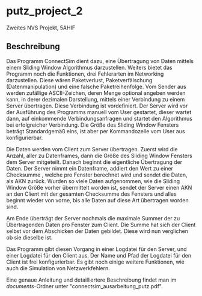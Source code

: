 # putz_project_2
Zweites NVS Projekt, 5AHIF

## Beschreibung

Das Programm ConnectSim dient dazu, eine Übertragung von Daten mittels einem Sliding Window Algorithmus darzustellen.
Weiters bietet das Programm noch die Funktionen, drei Fehlerarten im Networking darzustellen. Diese wären Paketverlust,
Paketverfälschung (Datenmanipulation) und eine falsche Paketreihenfolge. Vom Sender aus werden zufällige ASCII-Zeichen, deren
Menge optional angeben werden kann, in derer dezimalen Darstellung, mittels einer Verbindung zu einem Server übertragen. Diese
Verbindung ist vordefiniert. Der Server wird vor der Ausführung des Programms manuell vom User gestartet, dieser wartet dann, 
auf einkommende Verbindungsanfragen und startet den Algorithmus bei erfolgreicher Verbindung. Die Größe des Sliding Window Fensters 
beträgt Standardgemäß eins, ist aber per Kommandozeile vom User aus konfigurierbar.

Die Daten werden vom Client zum Server übertragen. Zuerst wird die Anzahl, aller zu  Datenframes, dann die Größe des 
Sliding Window Fensters dem Server mitgeteilt. Danach beginnt die eigentliche Übertragung der Daten. Der Server nimmt ein Datenframe,
addiert den Wert zu einer Checksumme , welche pro Fenster berechnet wird und sendet die Daten, als AKN zurück. Wurden so viele Daten 
aufgenommen, wie die Sliding Window Größe vorher übermittelt worden ist, sendet der Server einen AKN an den Client mit der gesamten 
Checksumme des Fensters und alles beginnt wieder von vorne, bis alle Daten auf diese Art übertragen worden sind.

Am Ende überträgt der Server nochmals die maximale Summer der zu Übertragenden Daten pro Fenster zum Client. Die Summe hat sich der 
Client selbst vor dem Abschicken der Daten gebildet. Diese wird nun verglichen ob sie dieselbe ist. 

Das Programm gibt diesen Vorgang in einer Logdatei für den Server, und einer Logdatei für den Client aus. Der Name und Pfad der Logdatei 
für den Client ist frei konfigurierbar. Es gibt noch einige weitere Funktionen, wie auch die Simulation von Netzwerkfehlern.

Eine genaue Anleitung und detailliertere Beschreibung findet man im _documents_-Ordner unter
"connectsim_ausarbeitung_putz.pdf".
